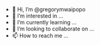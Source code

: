 - 👋 Hi, I’m @gregorymwaipopo
- 👀 I’m interested in ...
- 🌱 I’m currently learning ...
- 💞️ I’m looking to collaborate on ...
- 📫 How to reach me ...

<!---
gregorymwaipopo/gregorymwaipopo is a ✨ special ✨ repository because its `README.md` (this file) appears on your GitHub profile.
You can click the Preview link to take a look at your changes.
--->
